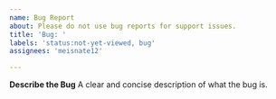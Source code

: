 ```yaml
---
name: Bug Report
about: Please do not use bug reports for support issues.
title: 'Bug: '
labels: 'status:not-yet-viewed, bug'
assignees: 'meisnate12'

---
```


<!---
THIS IS NOT THE PLACE TO ASK FOR SUPPORT! Please use [Discussions](https://github.com/meisnate12/ArrAPI/discussions) for support issues.
--->

**Describe the Bug**
A clear and concise description of what the bug is.
